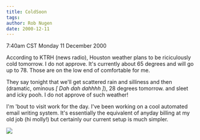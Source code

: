 ```yaml
---
title: ColdSoon
tags: 
author: Rob Nugen
date: 2000-12-11
---
```


<title></title>
<p class=date>7:40am CST Monday 11 December 2000</p>

<p>According to KTRH (news radio), Houston weather plans to be
riciculously cold tomorrow.  I do not approve.  It's currently about
65 degrees and will go up to 78.  Those are on the low end of
comfortable for me.</p>

<p>They say tonight that we'll get scattered rain and silliness and
then (dramatic, ominous <em>[ Dah dah dahhhh ]</em>), 28 degrees
tomorrow.  and sleet and icky pooh.  I do not approve of such
weather!</p>

<p>I'm 'bout to visit work for the day.  I've been working on a cool
automated email writing system.  It's essentially the equivalent of
anyday billing at my old job (hi molly!) but certainly our current
setup is much simpler.</p>

<p><img src='/images/rob/wL-ROB.gif'/></p>

